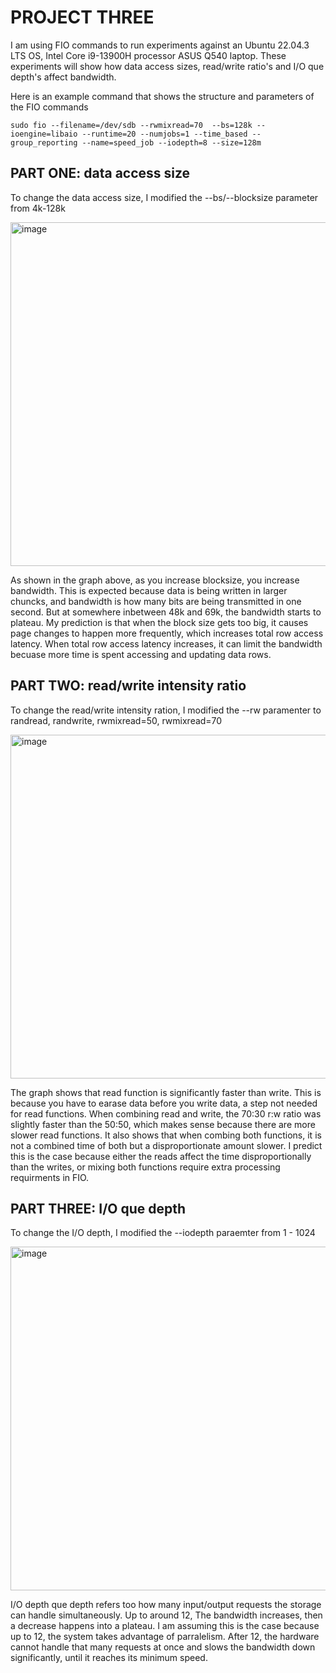 # PROJECT THREE

I am using FIO commands to run experiments against an Ubuntu 22.04.3 LTS OS, Intel Core i9-13900H processor ASUS Q540 laptop. These experiments will show how data access sizes, read/write ratio's and I/O que depth's affect bandwidth.

Here is an example command that shows the structure and parameters of the FIO commands


    sudo fio --filename=/dev/sdb --rwmixread=70  --bs=128k --ioengine=libaio --runtime=20 --numjobs=1 --time_based --      
    group_reporting --name=speed_job --iodepth=8 --size=128m

## PART ONE: data access size

To change the data access size, I modified the --bs/--blocksize parameter from 4k-128k

<img width="550" alt="image" src="https://github.com/rienajahnke1/ECSE4320_Adv_CompSys/assets/57211117/433baf6f-7542-47c9-977a-035e4f3aeb7f">


As shown in the graph above, as you increase blocksize, you increase bandwidth. This is expected because data is being written in larger chuncks, and bandwidth is how many bits are being transmitted in one second. But at somewhere inbetween 48k and 69k, the bandwidth starts to plateau. My prediction is that when the block size gets too big, it causes page changes to happen more frequently, which increases total row access latency. When total row access latency increases, it can limit the bandwidth becuase more time is spent accessing and updating data rows.

## PART TWO: read/write intensity ratio

To change the read/write intensity ration, I modified the --rw paramenter to randread, randwrite, rwmixread=50, rwmixread=70

<img width="550" alt="image" src="https://github.com/rienajahnke1/ECSE4320_Adv_CompSys/assets/57211117/f5ca7363-9f93-466c-83d9-e226014d2b87">


The graph shows that read function is significantly faster than write. This is because you have to earase data before you write data, a step not needed for read functions. When combining read and write, the 70:30 r:w ratio was slightly faster than the 50:50, which makes sense because there are more slower read functions. It also shows that when combing both functions, it is not a combined time of both but a disproportionate amount slower. I predict this is the case because either the reads affect the time disproportionally than the writes, or mixing both functions require extra processing requirments in FIO.
## PART THREE: I/O que depth

To change the I/O depth, I modified the --iodepth paraemter from 1 - 1024

<img width="550" alt="image" src="https://github.com/rienajahnke1/ECSE4320_Adv_CompSys/assets/57211117/5996139e-5a1d-4d11-86be-35ce83b9c997">



I/O depth que depth refers too how many input/output requests the storage can handle simultaneously. Up to around 12, The bandwidth increases, then a decrease happens into a plateau. I am assuming this is the case because up to 12, the system takes advantage of parralelism. After 12, the hardware cannot handle that many requests at once and slows the bandwidth down significantly, until it reaches its minimum speed.
